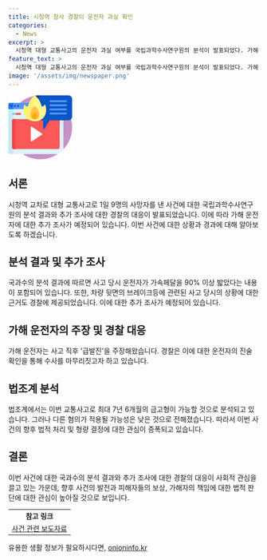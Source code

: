```yaml
---
title: 시청역 참사 경찰이 운전자 과실 확인
categories:
  - News
excerpt: >
  시청역 대형 교통사고의 운전자 과실 여부를 국립과학수사연구원의 분석이 발표되었다. 가해 운전자의 차량 기록장치 분석 결과에 따르면 가해 차량의 가속페달을 90% 이상 밟았다는 내용이 확인되었으며, 브레이크등이 켜진 것으로 보이는 영상은 빛의 반사로 추정됐다. 경찰은 가해 운전자에 대한 추가 조사를 진행할 예정이며, 사고의 원인에 대한 실체적 진실에 접근하기 위해 노력 중이다. 또한, 법조계에서는 운전자의 과실로 인한 금고형이 가능성이 제기되고 있으며, 혐의 적용 가능성에 대한 논의가 이어지고 있다.
feature_text: >
  시청역 대형 교통사고의 운전자 과실 여부를 국립과학수사연구원의 분석이 발표되었다. 가해 운전자의 차량 기록장치 분석 결과에 따르면 가해 차량의 가속페달을 90% 이상 밟았다는 내용이 확인되었으며, 브레이크등이 켜진 것으로 보이는 영상은 빛의 반사로 추정됐다. 경찰은 가해 운전자에 대한 추가 조사를 진행할 예정이며, 사고의 원인에 대한 실체적 진실에 접근하기 위해 노력 중이다. 또한, 법조계에서는 운전자의 과실로 인한 금고형이 가능성이 제기되고 있으며, 혐의 적용 가능성에 대한 논의가 이어지고 있다.
image: '/assets/img/newspaper.png'
---
```


<p><img src="/assets/img/news.png" alt="rentncar 속보" /></p>

<h2 data-ke-size="size26">서론</h2>

<p data-ke-size="size16">시청역 교차로 대형 교통사고로 1일 9명의 사망자를 낸 사건에 대한 국립과학수사연구원의 분석 결과와 추가 조사에 대한 경찰의 대응이 발표되었습니다. 이에 따라 가해 운전자에 대한 추가 조사가 예정되어 있습니다. 이번 사건에 대한 상황과 경과에 대해 알아보도록 하겠습니다.</p>

<h2 data-ke-size="size26">분석 결과 및 추가 조사</h2>

<p data-ke-size="size16">국과수의 분석 결과에 따르면 사고 당시 운전자가 가속페달을 90% 이상 밟았다는 내용이 포함되어 있습니다. 또한, 차량 뒷면의 브레이크등에 관련된 사고 당시의 상황에 대한 근거도 경찰에 제공되었습니다. 이에 대한 추가 조사가 예정되어 있습니다.</p>

<h2 data-ke-size="size26">가해 운전자의 주장 및 경찰 대응</h2>

<p data-ke-size="size16">가해 운전자는 사고 직후 '급발진'을 주장해왔습니다. 경찰은 이에 대한 운전자의 진술 확인을 통해 수사를 마무리짓고자 하고 있습니다.</p>

<h2 data-ke-size="size26">법조계 분석</h2>

<p data-ke-size="size16">법조계에서는 이번 교통사고로 최대 7년 6개월의 금고형이 가능할 것으로 분석되고 있습니다. 그러나 다른 혐의가 적용될 가능성은 낮은 것으로 전해졌습니다. 따라서 이번 사건의 향후 법적 처리 및 형량 결정에 대한 관심이 증폭되고 있습니다.</p>

<h2 data-ke-size="size26">결론</h2>

<p data-ke-size="size16">이번 사건에 대한 국과수의 분석 결과와 추가 조사에 대한 경찰의 대응이 사회적 관심을 끌고 있는 가운데, 향후 사건의 발전과 피해자들의 보상, 가해자의 책임에 대한 법적 판단에 대한 관심이 높아질 것으로 보입니다.</p>

<table>
  <tbody>
    <tr>
      <td style="text-align: center; height: 17px;"><b>참고 링크</b></td>
    </tr>
    <tr>
      <td style="text-align: center; height: 17px;"><a href="링크">사건 관련 보도자료</a></td>
    </tr>
  </tbody>
</table>
유용한 생활 정보가 필요하시다면, <a href="https://onioninfo.kr" rel="dofollow">onioninfo.kr</a>


